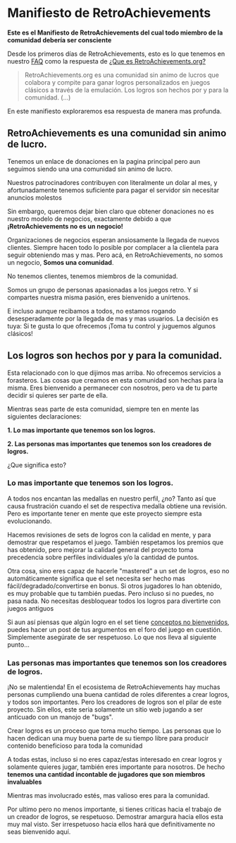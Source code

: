 # Manifiesto de RetroAchievements

**Este es el Manifiesto de RetroAchievements del cual todo miembro de la comunidad debería ser consciente**

Desde los primeros días de RetroAchievements, esto es lo que tenemos en nuestro [FAQ](https://github.com/RetroAchievements/docs/wiki/FAQ-es) como la respuesta de [¿Que es RetroAchievements.org?](https://github.com/RetroAchievements/docs/wiki/FAQ-es#qu%C3%A9-es-retroachievementsorg)

> RetroAchievements.org es una comunidad sin animo de lucros que colabora y compite para ganar logros personalizados en juegos clásicos a través de la emulación. Los logros son hechos por y para la comunidad. (...)

En este manifiesto exploraremos esa respuesta de manera mas profunda.

## RetroAchievements es una comunidad sin animo de lucro.

Tenemos un enlace de donaciones en la pagina principal pero aun seguimos siendo una una comunidad sin animo de lucro.

Nuestros patrocinadores contribuyen con literalmente un dolar al mes, y afortunadamente tenemos suficiente para pagar el servidor sin necesitar anuncios molestos

Sin embargo, queremos dejar bien claro que obtener donaciones no es nuestro modelo de negocios, exactamente debido a que **¡RetroAchievements no es un negocio!**

Organizaciones de negocios esperan ansiosamente la llegada de nuevos clientes. Siempre hacen todo lo posible por complacer a la clientela para seguir obteniendo mas y mas. Pero acá, en RetroAchievements, no somos un negocio, **Somos una comunidad**.

No tenemos clientes, tenemos miembros de la comunidad.

Somos un grupo de personas apasionadas a los juegos retro. Y si compartes nuestra misma pasión, eres bienvenido a unírtenos.

E incluso aunque recibamos a todos, no estamos rogando desesperadamente por la llegada de mas y mas usuarios. La decisión es tuya: Si te gusta lo que ofrecemos ¡Toma tu control y juguemos algunos clásicos!

## Los logros son hechos por y para la comunidad.

Esta relacionado con lo que dijimos mas arriba. No ofrecemos servicios a forasteros. Las cosas que creamos en esta comunidad son hechas para la misma. Eres bienvenido a permanecer con nosotros, pero va de tu parte decidir si quieres ser parte de ella.

Mientras seas parte de esta comunidad, siempre ten en mente las siguientes declaraciones:

**1. Lo mas importante que tenemos son los logros.**

**2. Las personas mas importantes que tenemos son los creadores de logros.**

¿Que significa esto?

### Lo mas importante que tenemos son los logros.

A todos nos encantan las medallas en nuestro perfil, ¿no? Tanto así que causa frustración cuando el set de respectiva medalla obtiene una revisión. Pero es importante tener en mente que este proyecto siempre esta evolucionando.

Hacemos revisiones de sets de logros con la calidad en mente, y para demostrar que respetamos el juego. También respetamos los premios que has obtenido, pero mejorar la calidad general del proyecto toma precedencia sobre perfiles individuales y/o la cantidad de puntos.

Otra cosa, sino eres capaz de hacerle "mastered" a un set de logros, eso no automáticamente significa que el set necesita ser hecho mas fácil/degradado/convertirse en bonus. Si otros jugadores lo han obtenido, es muy probable que tu también puedas. Pero incluso si no puedes, no pasa nada. No necesitas desbloquear todos los logros para divertirte con juegos antiguos

Si aun así piensas que algún logro en el set tiene [conceptos no bienvenidos](https://docs.retroachievements.org/Developers-Code-of-Conduct-es/#unwelcome-concepts), puedes hacer un post de tus argumentos en el foro del juego en cuestión. Simplemente asegúrate de ser respetuoso. Lo que nos lleva al siguiente punto...

### Las personas mas importantes que tenemos son los creadores de logros.

¡No se malentienda! En el ecosistema de RetroAchievements hay muchas personas cumpliendo una buena cantidad de roles diferentes a crear logros, y todos son importantes. Pero los creadores de logros son el pilar de este proyecto. Sin ellos, este seria solamente un sitio web jugando a ser anticuado con un manojo de "bugs".

Crear logros es un proceso que toma mucho tiempo. Las personas que lo hacen dedican una muy buena parte de su tiempo libre para producir contenido beneficioso para toda la comunidad

A todas estas, incluso si no eres capaz/estas interesado en crear logros y solamente quieres jugar, también eres importante para nosotros. De hecho **tenemos una cantidad incontable de jugadores que son miembros invaluables**

Mientras mas involucrado estés, mas valioso eres para la comunidad.

Por ultimo pero no menos importante, si tienes criticas hacia el trabajo de un creador de logros, se respetuoso. Demostrar amargura hacia ellos esta muy mal visto. Ser irrespetuoso hacia ellos hará que definitivamente no seas bienvenido aquí.
